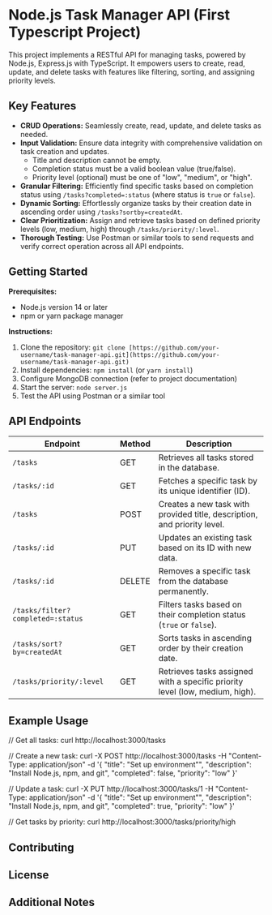 # Node.js Task Manager API (First Typescript Project)

This project implements a RESTful API for managing tasks, powered by Node.js, Express.js with TypeScript. It empowers users to create, read, update, and delete tasks with features like filtering, sorting, and assigning priority levels.

## Key Features

* **CRUD Operations:** Seamlessly create, read, update, and delete tasks as needed.
* **Input Validation:** Ensure data integrity with comprehensive validation on task creation and updates.
    * Title and description cannot be empty.
    * Completion status must be a valid boolean value (true/false).
    * Priority level (optional) must be one of "low", "medium", or "high".
* **Granular Filtering:** Efficiently find specific tasks based on completion status using `/tasks?completed=:status` (where status is `true` or `false`).
* **Dynamic Sorting:** Effortlessly organize tasks by their creation date in ascending order using `/tasks?sortby=createdAt`.
* **Clear Prioritization:** Assign and retrieve tasks based on defined priority levels (low, medium, high) through `/tasks/priority/:level`.
* **Thorough Testing:** Use Postman or similar tools to send requests and verify correct operation across all API endpoints.

## Getting Started

**Prerequisites:**

- Node.js version 14 or later
- npm or yarn package manager

**Instructions:**

1. Clone the repository: `git clone [https://github.com/your-username/task-manager-api.git](https://github.com/your-username/task-manager-api.git)`
2. Install dependencies: `npm install` (or `yarn install`)
3. Configure MongoDB connection (refer to project documentation)
4. Start the server: `node server.js`
5. Test the API using Postman or a similar tool

## API Endpoints

| Endpoint              | Method | Description                                              |
|-----------------------|--------|----------------------------------------------------------|
| `/tasks`             | GET    | Retrieves all tasks stored in the database.                |
| `/tasks/:id`          | GET    | Fetches a specific task by its unique identifier (ID).      |
| `/tasks`             | POST   | Creates a new task with provided title, description, and priority level. |
| `/tasks/:id`          | PUT    | Updates an existing task based on its ID with new data.    |
| `/tasks/:id`          | DELETE | Removes a specific task from the database permanently.     |
| `/tasks/filter?completed=:status` | GET    | Filters tasks based on their completion status (`true` or `false`). |
| `/tasks/sort?by=createdAt` | GET    | Sorts tasks in ascending order by their creation date.      |
| `/tasks/priority/:level` | GET    | Retrieves tasks assigned with a specific priority level (low, medium, high). |

## Example Usage

// Get all tasks:
curl http://localhost:3000/tasks

// Create a new task:
curl -X POST http://localhost:3000/tasks -H "Content-Type: application/json" -d '{ "title": "Set up environment"", "description": "Install Node.js, npm, and git", "completed": false, "priority": "low" }'

// Update a task:
curl -X PUT http://localhost:3000/tasks/1 -H "Content-Type: application/json" -d '{ "title": "Set up environment"", "description": "Install Node.js, npm, and git", "completed": true, "priority": "low" }'

// Get tasks by priority:
curl http://localhost:3000/tasks/priority/high

## Contributing

## License

## Additional Notes
